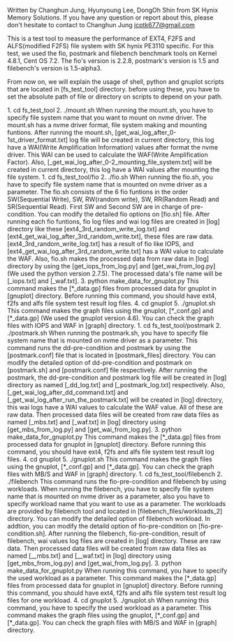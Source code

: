 
Written by Changhun Jung, Hyunyoung Lee, DongOh Shin from SK Hynix Memory Solutions.
If you have any question or report about this, please don't hesitate to contact to
Changhun Jung <jcptk677@gmail.com>

This is a test tool to measure the performance of EXT4, F2FS and ALFS(modified F2FS)
file system with SK hynix PE3110 specific. For this test, we used the fio,
postmark and filebench benchmark tools on Kernel 4.8.1, Cent OS 7.2.
The fio's version is 2.2.8, postmark's version is 1.5 and
filebench's version is 1.5-alpha3.

From now on, we will explain the usage of shell, python and gnuplot scripts
that are located in [fs_test_tool] directory. before using these,
you have to set the absolute path of file or directory on scripts
to depend on your path.

<mount usage>
1. cd fs_test_tool
2. ./mount.sh <ext4 or f2fs or alfs>
   When running the mount.sh, you have to specify file system name that you want to mount
   on nvme driver. The mount.sh has a nvme driver format, file system making and mounting
   funtions. After running the mount.sh, [get_wai_log_after_0-1st_driver_format.txt]
   log file will be created in current directory, this log have a
   WAI(Write Amplification Information) values after format the nvme driver.
   This WAI can be used to calculate the WAF(Write Amplification Factor).
   Also, [<filesystem>_get_wai_log_after_0-2_mounting_file_system.txt] will be created
   in current directory, this log have a WAI values after mounting the file system.

<fio usage>
1. cd fs_test_tool/fio
2. ./fio.sh <ext4 or f2fs or alfs>
   When running the fio.sh, you have to specify file system name that is mounted
   on nvme driver as a parameter. The fio.sh consists of the 6 fio funtions
   in the order SW(Sequential Write), SW, RW(random write), SW, RR(Random Read)
   and SR(Sequential Read). First SW and Second SW are in charge of pre-condition.
   You can modify the detailed fio options on [fio.sh] file.
   After running each fio funtions, fio log files and wai log files are created
   in [log] directory like these [ext4_3rd_random_write_log.txt] and
   [ext4_get_wai_log_after_3rd_random_write.txt], these files are raw data.
   [ext4_3rd_random_write_log.txt] has a result of fio like IOPS,
   and [ext4_get_wai_log_after_3rd_random_write.txt] has a WAI value
   to calculate the WAF. Also, fio.sh makes the processed data from raw data
   in [log] directory by using the [get_iops_from_log.py] and [get_wai_from_log.py]
   (We used the python version 2.7.5). The processed data's file name will be
   [<filesystem>_iops.txt] and [<filesystem>_waf.txt].
3. python make_data_for_gnuplot.py
   This command makes the [*_data.gp] files from processed data for gnuplot
   in [gnuplot] directory. Before running this command, you should have ext4, f2fs
   and alfs file system test result log files.
4. cd gnuplot
5. ./gnuplot.sh
   This command makes the graph files using the gnuplot, [*_conf.gp] and [*_data.gp]
   (We used the gnuplot version 4.6). You can check the graph files with IOPS and WAF
   in [graph] directory.

<postmark usage>
1. cd fs_test_tool/postmark
2. ./postmark.sh <ext4 or f2fs or alfs>
   When running the postmark.sh, you have to specify file system name that is mounted
   on nvme driver as a parameter. This command runs the dd-pre-condition and
   postmark by using the [postmark.conf] file that is located in [postmark_files] directory.
   You can modify the detailed option of dd-pre-condition and postmark
   on [postmark.sh] and [postmark.conf] file respectively.
   After running the postmark, the dd-pre-condition and postmark log file will be created
   in [log] directory as named [<filesystem>_dd_log.txt] and [<filesystem>_postmark_log.txt]
   respectively. Also, [<filesystem>_get_wai_log_after_dd_command.txt] and 
   [<filesytsem>_get_wai_log_after_run_the_postmark.txt] will be created in [log] directory,
   this wai logs have a WAI values to calculate the WAF value. All of these are raw data.
   Then processed data files will be created from raw data files as named
   [<filesystem>_mbs.txt] and [<filesystem>_waf.txt] in [log] directory
   using [get_mbs_from_log.py] and [get_wai_from_log.py].
3. python make_data_for_gnuplot.py
   This command makes the [*_data.gp] files from processed data for gnuplot
   in [gnuplot] directory. Before running this command, you should have ext4, f2fs
   and alfs file system test result log files.
4. cd gnuplot
5. ./gnuplot.sh
   This command makes the graph files using the gnuplot, [*_conf.gp] and [*_data.gp].
   You can check the graph files with MB/S and WAF in [graph] directory.

<filebench usage>
1. cd fs_test_tool/filebench
2. ./filebench <ext4 or f2fs or alfs> <videoserver or varmail or fileserver or oltp>
   This command runs the fio-pre-condition and filebench by using workloads.
   When running the filebench, you have to specify file system name that
   is mounted on nvme driver as a parameter, also you have to specify workload name
   that you want to use as a parameter. The workloads are provided by filebench tool
   and located in [filebench_files/workloads_2] directory. You can modify the
   detailed option of filebench workload. In addtion, you can modify the detaild
   option of fio-pre-condition on [fio-pre-condition.sh].
   After running the filebench, fio-pre-condition, result of filebench,
   wai values log files are created in [log] directory. These are raw data.
   Then processed data files will be created from raw data files as named 
   [<filesystem>_<workload>_mbs.txt] and [<filesystem>_<workload>_waf.txt]
   in [log] directory using [get_mbs_from_log.py] and [get_wai_from_log.py].
3. python make_data_for_gnuplot.py <videoserver or varmail or fileserver or oltp>
   When running this command, you have to specify the used workload as a parameter.
   This command makes the [*_data.gp] files from processed data for gnuplot
   in [gnuplot] directory. Before running this command, you should have ext4, f2fs
   and alfs file system test result log files for one workload.
4. cd gnuplot
5. ./gnuplot.sh <videoserver or varmail or fileserver or oltp>
   When running this command, you have to specify the used workload as a parameter.
   This command makes the graph files using the gnuplot, [*_conf.gp] and [*_data.gp].
   You can check the graph files with MB/S and WAF in [graph] directory.

